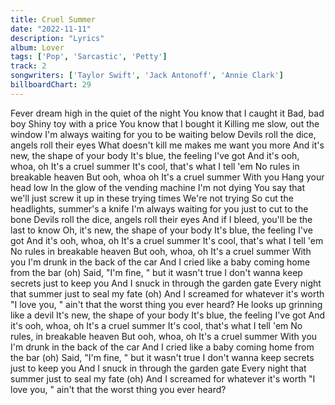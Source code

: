 ```yaml
---
title: Cruel Summer
date: "2022-11-11"
description: "Lyrics"
album: Lover
tags: ['Pop', 'Sarcastic', 'Petty']
track: 2
songwriters: ['Taylor Swift', 'Jack Antonoff', 'Annie Clark']
billboardChart: 29
---
```


Fever dream high in the quiet of the night
You know that I caught it
Bad, bad boy
Shiny toy with a price
You know that I bought it
Killing me slow, out the window
I'm always waiting for you to be waiting below
Devils roll the dice, angels roll their eyes
What doesn't kill me makes me want you more
And it's new, the shape of your body
It's blue, the feeling I've got
And it's ooh, whoa, oh
It's a cruel summer
It's cool, that's what I tell 'em
No rules in breakable heaven
But ooh, whoa oh
It's a cruel summer
With you
Hang your head low
In the glow of the vending machine
I'm not dying
You say that we'll just screw it up in these trying times
We're not trying
So cut the headlights, summer's a knife
I'm always waiting for you just to cut to the bone
Devils roll the dice, angels roll their eyes
And if I bleed, you'll be the last to know
Oh, it's new, the shape of your body
It's blue, the feeling I've got
And it's ooh, whoa, oh
It's a cruel summer
It's cool, that's what I tell 'em
No rules in breakable heaven
But ooh, whoa, oh
It's a cruel summer
With you
I'm drunk in the back of the car
And I cried like a baby coming home from the bar (oh)
Said, "I'm fine, " but it wasn't true
I don't wanna keep secrets just to keep you
And I snuck in through the garden gate
Every night that summer just to seal my fate (oh)
And I screamed for whatever it's worth
"I love you, " ain't that the worst thing you ever heard?
He looks up grinning like a devil
It's new, the shape of your body
It's blue, the feeling I've got
And it's ooh, whoa, oh
It's a cruel summer
It's cool, that's what I tell 'em
No rules, in breakable heaven
But ooh, whoa, oh
It's a cruel summer
With you
I'm drunk in the back of the car
And I cried like a baby coming home from the bar (oh)
Said, "I'm fine, " but it wasn't true
I don't wanna keep secrets just to keep you
And I snuck in through the garden gate
Every night that summer just to seal my fate (oh)
And I screamed for whatever it's worth
"I love you, " ain't that the worst thing you ever heard?
